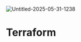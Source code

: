 ![Untitled-2025-05-31-1238](https://github.com/user-attachments/assets/e713a5f1-79e1-4205-8a47-c4e93ad71de7)
# Terraform
